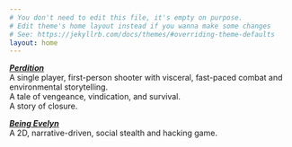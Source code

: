 ```yaml
---
# You don't need to edit this file, it's empty on purpose.
# Edit theme's home layout instead if you wanna make some changes
# See: https://jekyllrb.com/docs/themes/#overriding-theme-defaults
layout: home
---
```


<strong><em>[Perdition](/projects/perdition/)</em></strong>
<br>A single player, first-person shooter with visceral, fast-paced combat and environmental storytelling.
<br>A tale of vengeance, vindication, and survival.
<br>A story of closure.

<strong><em>[Being Evelyn](/projects/beingevelyn)</em></strong>
<br>A 2D, narrative-driven, social stealth and hacking game.
